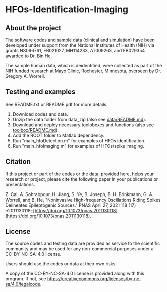 # HFOs-Identification-Imaging
## About the project
The software codes and sample data (clinical and simulation) have been developed under support from the National Institutes of Health (NIH) via grants NS096761, EB021027, MH114233, AT009263, and EB029354 awarded to Dr. Bin He.

The sample human data, which is deidentified, were collected as part of the NIH funded research at Mayo Clinic, Rochester, Minnesota, overseen by Dr. Gregory A. Worrell.

## Testing and examples
See README.txt or README.pdf for more details.
1. Download codes and data.
2. Unzip the data folder from data_zip (also see [data/README.md](/data_zip/README.md)).
3. Download and deploy necessary tooloboxes and functions (also see [toolbox/README.md](/toolbox/README.md)).
4. Add the ROOT folder to Matlab dependency.
5. Run "main_hfoDetection.m" for examples of HFOs identification.
6. Run "main_hfoImaging.m" for examples of HFOs/spike imaging.

## Citation
If this project or part of the codes or the data, provided here, helps your research or project, please cite the following paper in your publications or presentations.

Z. Cai, A. Sohrabpour, H. Jiang, S. Ye, B. Joseph, B. H. Brinkmann, G. A. Worrell, and  B. He, "Noninvasive High-frequency Oscillations Riding Spikes Delineates Epileptogenic Sources." PNAS April 27, 2021 118 (17) e2011130118; [https://doi.org/10.1073/pnas.2011130118](https://doi.org/10.1073/pnas.2011130118).

## License
The source codes and testing data are provided as service to the scientific community and may be used for any non-commercial purposes under a CC-BY-NC-SA-4.0 license.

Users should use the codes or data at their own risks.

A copy of the CC-BY-NC-SA-4.0 license is provided along with this program. If not, see https://creativecommons.org/licenses/by-nc-sa/4.0/legalcode.


